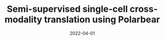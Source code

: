 ---
title: "Semi-supervised single-cell cross-modality translation using Polarbear"
collection: publications
permalink: /publications/2022-04-01-Semi-supervised-single-cell-cross-modality-translation-using-Polarbear
date: 2022-04-01
paperurl: 'https://doi.org/10.1007/978-3-031-04749-7_2'
code: 'https://github.com/Noble-Lab/Polarbear'
citation: 'R.&nbsp;Zhang, L.&nbsp;Meng-Papaxanthos, J.-P. Vert, &amp; W.&nbsp;S. Noble.
Semi-supervised single-cell cross-modality translation using <span class="bibtex-protected">Polarbear</span>.
In I.&nbsp;Pe&apos;er (Ed), <em>International Conference on Research in Computational Molecular Biology (RECOMB 2022)</em>, volume 13278 of Lecture Notes in Computer Science, 20–35. Springer International Publishing, 2022.'
---